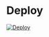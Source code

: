 
# Deploy
<a href="https://github.com/Aleyivdiiiiiii/musiq">
  <img src="https://www.herokucdn.com/deploy/button.svg" alt="Deploy">
</a>
